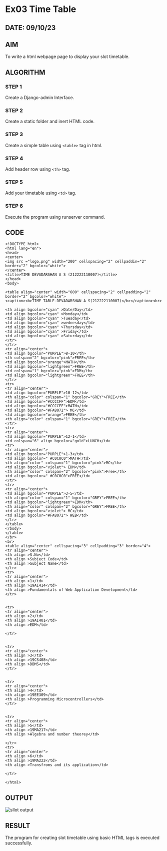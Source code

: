 # Ex03 Time Table
## DATE: 09/10/23
## AIM
To write a html webpage page to display your slot timetable.

## ALGORITHM
### STEP 1
Create a Django-admin Interface.

### STEP 2
Create a static folder and inert HTML code.

### STEP 3
Create a simple table using ```<table>``` tag in html.

### STEP 4
Add header row using ```<th>``` tag.

### STEP 5
Add your timetable using ```<td>``` tag.

### STEP 6
Execute the program using runserver command.

## CODE
```
<!DOCTYPE html>
<html lang="en">
<head>
<center>
<img src ="logo.png" width="200" cellspacing="2" cellpaddin="2" border="2" bgcolor="white">
</center>
<title>TIME DEVADARSHAN A S (212222110007)</title>
</head>
<body>

<table align="center" width="600" cellspacing="2" cellpadding="2" border="2" bgcolor="white">
<caption><b>TIME TABLE-DEVADARSHAN A S(212222110007)</b></caption><br>

<th align bgcolor="cyan" >Date/Day</td>
<td align bgcolor="cyan" >Monday</td>
<td align bgcolor="cyan" >Tuesday</td>
<td align bgcolor="cyan" >wednesday</td>
<td align bgcolor="cyan" >Thursday</td>
<td align bgcolor="cyan" >Friday</td>
<td align bgcolor="cyan" >Saturday</td>
</tr>
</tr>
<tr align="center">
<td align bgcolor="PURPLE">8-10</th>  
<th colspan="2" bgcolor="pink">FREE</th>    
<td align bgcolor="orange">MATH</th>
<td align bgcolor="lightgreen">FREE</th>
<td colspan="1" bgcolor="pink">EDM</th>    
<td align bgcolor="lightgreen">FREE</th>
</tr>
<tr>
<tr align="center">
<td align bgcolor="PURPLE">10-12</td>
<th align="color" colspan="1" bgcolor="GREY">FREE</th>  
<td align bgcolor="#CCCCFF">EDM</td>
<td align bgcolor="#CCCCFF">MATH</td>
<td align bgcolor="#FA8072"> MC</td>
<td align bgcolor="orange">FREE</th>
<th align="color" colspan="1" bgcolor="GREY">FREE</th>  
</tr>
<tr>
<tr align="center">
<td align bgcolor="PURPLE">12-1</td>
<td colspan="6" align bgcolor="gold">LUNCH</td>
<tr>
<tr align="center">
<td align bgcolor="PURPLE">1-3</td>
<td align bgcolor="	#C0C0C0">MATH</td>
<th align="color" colspan="1" bgcolor="pink">MC</th>  
<td align bgcolor="violet"> EDM</td>
<th align="color" colspan="2" bgcolor="pink">Free</th>  
<td align bgcolor="	#C0C0C0">FREE</td>
</tr>
<tr>
<tr align="center">
<td align bgcolor="PURPLE">3-5</td>
<th align="color" colspan="1" bgcolor="GREY">FREE</th>  
<td align bgcolor="lightgreen">EDM</th>
<th align="color" colspan="2" bgcolor="GREY">FREE</th>  
<td align bgcolor="violet"> MC</td>
<td align bgcolor="#FA8072"> WEB</td>
</tr>
</table>
</body>
</table>
</br>
<br>
<table align="center" cellspacing="3" cellpadding="3" border="4">
<tr align="center">
<th align >S.No</td>
<th align >Subject Code</td>
<th align >Subject Name</td>
</tr>
<tr>
<tr align="center">
<th align >1</td>
<th align >19AI414</td>
<th align >Fundamentals of Web Application Development</td>
</tr>


<tr>
<tr align="center">
<th align >2</td>
<th align >19AI401</td>
<th align >EDM</td>

</tr>


<tr>
<tr align="center">
<th align >3</td>
<th align >19CS408</td>
<th align >DBMS</td>
</tr>


<tr>
<tr align="center">
<th align >4</td>
<th align >19EE309</td>
<th align >Programming Microcontrollers</td>
</tr>


<tr>
<tr align="center">
<th align >5</td>
<th align >19MA217</td>
<th align >Algebra and number theorey</td>

</tr>
<tr>
<tr align="center">
<th align >6</td>
<th align >19MA222</td>
<th align >Transfroms and its application</td>

</tr>

</html>
```

## OUTPUT
![sllot output](https://github.com/DEVADARSHAN2/slot/assets/119432150/98885035-8daf-4737-a26f-deb206f5ac5e)



## RESULT
The program for creating slot timetable using basic HTML tags is executed successfully.
